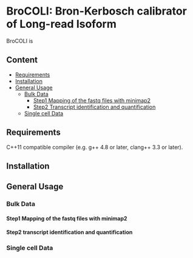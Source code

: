 # BroCOLI: Bron-Kerbosch calibrator of Long-read Isoform
BroCOLI is 
## Content
- [Requirements](##Requirements)
- [Installation](##Installation)
- [General Usage](##General-Usage)
    + [Bulk Data](###Bulk-Data)
        * [Step1 Mapping of the fastq files with minimap2](####Step1-Mapping-of-the-fastq-files-with-minimap2)
        * [Step2 Transcript identification and quantification](####Step2-transcript-identification-and-quantification)
    + [Single cell Data](###Single-cell-Data)




## Requirements
C++11 compatible compiler (e.g. g++ 4.8 or later, clang++ 3.3 or later).


## Installation



## General Usage
### Bulk Data
#### Step1 Mapping of the fastq files with minimap2


#### Step2 transcript identification and quantification

### Single cell Data
